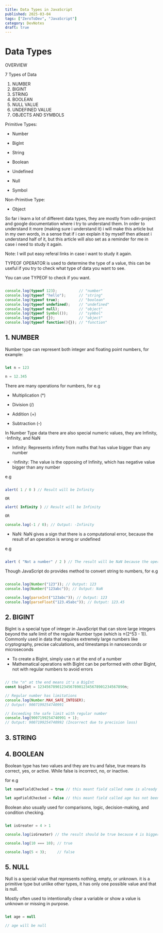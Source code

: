 ```yaml
---
title: Data Types in JavaScript
published: 2025-03-04
tags: ["ZeroToDev", "JavaScript"]
category: DevNotes
draft: true
---
```


# Data Types

OVERVIEW

7 Types of Data

1. NUMBER
2. BIGINT
3. STRING
4. BOOLEAN
5. NULL VALUE
6. UNDEFINED VALUE
7. OBJECTS AND SYMBOLS

Primitive Types:

- Number

- BigInt

- String

- Boolean

- Undefined

- Null

- Symbol

Non-Primitive Type:

- Object


So far i learn a lot of different data types, they are mostly from odin-project and google documentation where i try to understand them. In order to understand it more (making sure i understand it) i will make this article but in my own words, in a sense that if i can explain it by myself then atleast i understand half of it, but this article will also set as a reminder for me in case i need to study it again.

Note: I will put easy referal links in case i want to study it again.

TYPEOF OPERATOR is used to determine the type of a value, this can be useful if you try to check what type of data you want to see.

You can use TYPEOF to check if you want.

```js

console.log(typeof 123);          // "number"
console.log(typeof "hello");      // "string"
console.log(typeof true);         // "boolean"
console.log(typeof undefined);    // "undefined"
console.log(typeof null);         // "object"
console.log(typeof Symbol());     // "symbol"
console.log(typeof {});           // "object"
console.log(typeof function(){}); // "function"

```


## 1. NUMBER

Number type can represent both integer and floating point numbers, for example:

```js

let n = 123

n = 12.345

```
There are many operations for numbers, for e.g

- Multiplication (*)

- Division (/)

- Addition (+)

- Subtraction (-)

In Number Type data there are also special numeric values, they are Infinity, -Infinity, and NaN

- Infinity: Represents infinty from maths that has value bigger than any number

- -Infinity: The value is the opposing of Infinity, which has negative value bigger than any number

e.g 

```js

alert( 1 / 0 ) // Result will be Infinity

OR

alert( Infinity ) // Result will be Infinity

OR

console.log(-1 / 0); // Output: -Infinity

```

- NaN: NaN gives a sign that there is a computational error, because the result of an operation is wrong or undefined

e.g

```js

alert ( "Not a number" / 2 ) // The result will be NaN because the operation is invalid or undefined

```

Though JavaScript do provides method to convert string to numbers, for e.g

```js

console.log(Number("123")); // Output: 123
console.log(Number("123abc")); // Output: NaN

console.log(parseInt("123abc")); // Output: 123
console.log(parseFloat("123.45abc")); // Output: 123.45


```

## 2. BIGINT


BigInt is a special type of integer in JavaScript that can store large integers beyond the safe limit of the regular Number type (which is ±(2^53 - 1)). Commonly used in data that requires extremely large numbers like cryptography, precise calculations, and timestamps in nanoseconds or microseconds

- To create a BigInt, simply use n at the end of a number
- Mathematical operations with BigInt can be performed with other BigInt, not with regular numbers to avoid errors


```js

// the "n" at the end means it's a BigInt
const bigInt = 1234567890123456789012345678901234567890n;

// Regular number has limitations
console.log(Number.MAX_SAFE_INTEGER); 
// Output: 9007199254740991

// Exceeding the safe limit with regular number
console.log(9007199254740991 + 1); 
// Output: 9007199254740992 (Incorrect due to precision loss)

```

## 3. STRING


## 4. BOOLEAN

Boolean type has two values and they are tru and false, true means its correct, yes, or active. While false is incorrect, no, or inactive.

for e.g

```js
let nameFieldChecked = true // this meant field called name is already checked, hence it has value true

let ageFieldChecked = false // this meant field called age has not been checked yet, so its considered false

```

Boolean also usually used for comparisons, logic, decision-making, and condition checking.

```js

let isGreater = 4 > 1

console.log(isGreater) // the result should be true because 4 is bigger than 1

console.log(10 === 10); // true

console.log(5 < 3);     // false

```


## 5. NULL

Null is a special value that represents nothing, empty, or unknown. it is a primitive type but unlike other types, it has only one possible value and that is null.

Mostly often used to intentionally clear a variable or show a value is unknown or missing in purpose.


```js

let age = null

// age will be null

```